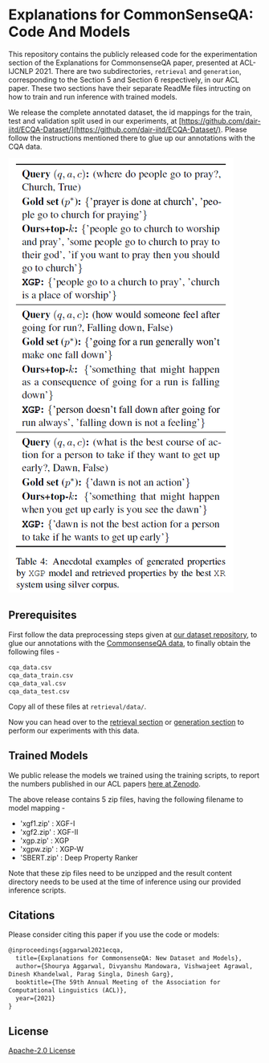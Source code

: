 # Explanations for CommonSenseQA: Code And Models

This repository contains the publicly released code for the experimentation section of the Explanations for CommonsenseQA paper, presented at ACL-IJCNLP 2021. There are two subdirectories, ```retrieval``` and ```generation```, corresponding to the Section 5 and Section 6 respectively, in our ACL paper. These two sections have their separate ReadMe files intructing on how to train and run inference with trained models.

We release the complete annotated dataset, the id mappings for the train, test and validation split used in our experiments, at [https://github.com/dair-iitd/ECQA-Dataset/](https://github.com/dair-iitd/ECQA-Dataset/). Please follow the instructions mentioned there to glue up our annotations with the CQA data.

<img src="docs/example.png">

## Prerequisites

First follow the data preprocessing steps given at [our dataset repository](https://github.com/dair-iitd/ECQA-Dataset/), to glue our annotations with the [CommonsenseQA data](https://www.tau-nlp.org/commonsenseqa), to finally obtain the following files -
```
cqa_data.csv
cqa_data_train.csv
cqa_data_val.csv
cqa_data_test.csv
```

Copy all of these files at ```retrieval/data/```.

Now you can head over to the [retrieval section](https://github.com/dair-iitd/ECQA/tree/master/retrieval) or [generation section](https://github.com/dair-iitd/ECQA/tree/master/generation) to perform our experiments with this data.


## Trained Models

We public release the models we trained using the training scripts, to report the numbers published in our ACL papers [here at Zenodo](/).

The above release contains 5 zip files, having the following filename to model mapping -
* 'xgf1.zip' : XGF-I
* 'xgf2.zip' : XGF-II
* 'xgp.zip' : XGP
* 'xgpw.zip' : XGP-W
* 'SBERT.zip' : Deep Property Ranker

Note that these zip files need to be unzipped and the result content directory needs to be used at the time of inference using our provided inference scripts.

## Citations
Please consider citing this paper if you use the code or models:
```
@inproceedings{aggarwal2021ecqa,
  title={Explanations for CommonsenseQA: New Dataset and Models},
  author={Shourya Aggarwal, Divyanshu Mandowara, Vishwajeet Agrawal, Dinesh Khandelwal, Parag Singla, Dinesh Garg},
  booktitle={The 59th Annual Meeting of the Association for Computational Linguistics (ACL)},
  year={2021}
}
```

## License
[Apache-2.0 License](https://www.apache.org/licenses/LICENSE-2.0)
